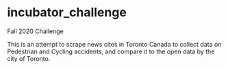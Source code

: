 # incubator_challenge
Fall 2020 Challenge

This is an attempt to scrape news cites in  Toronto Canada to collect data on Pedestrian and Cycling accidents, and compare it to the open data by the city of Toronto.
